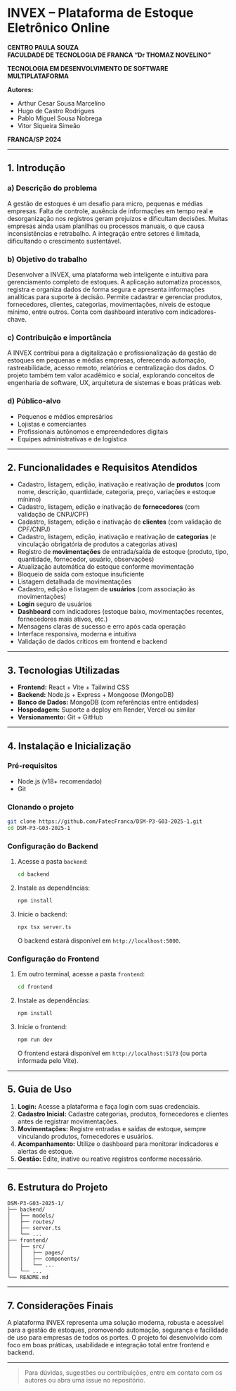 # INVEX – Plataforma de Estoque Eletrônico Online

**CENTRO PAULA SOUZA**  
**FACULDADE DE TECNOLOGIA DE FRANCA “Dr THOMAZ NOVELINO”**

**TECNOLOGIA EM DESENVOLVIMENTO DE SOFTWARE MULTIPLATAFORMA**

**Autores:**
- Arthur Cesar Sousa Marcelino
- Hugo de Castro Rodrigues
- Pablo Miguel Sousa Nobrega
- Vitor Siqueira Simeão

**FRANCA/SP 2024**

---

## 1. Introdução

### a) Descrição do problema
A gestão de estoques é um desafio para micro, pequenas e médias empresas. Falta de controle, ausência de informações em tempo real e desorganização nos registros geram prejuízos e dificultam decisões. Muitas empresas ainda usam planilhas ou processos manuais, o que causa inconsistências e retrabalho. A integração entre setores é limitada, dificultando o crescimento sustentável.

### b) Objetivo do trabalho
Desenvolver a INVEX, uma plataforma web inteligente e intuitiva para gerenciamento completo de estoques. A aplicação automatiza processos, registra e organiza dados de forma segura e apresenta informações analíticas para suporte à decisão. Permite cadastrar e gerenciar produtos, fornecedores, clientes, categorias, movimentações, níveis de estoque mínimo, entre outros. Conta com dashboard interativo com indicadores-chave.

### c) Contribuição e importância
A INVEX contribui para a digitalização e profissionalização da gestão de estoques em pequenas e médias empresas, oferecendo automação, rastreabilidade, acesso remoto, relatórios e centralização dos dados. O projeto também tem valor acadêmico e social, explorando conceitos de engenharia de software, UX, arquitetura de sistemas e boas práticas web.

### d) Público-alvo
- Pequenos e médios empresários
- Lojistas e comerciantes
- Profissionais autônomos e empreendedores digitais
- Equipes administrativas e de logística

---

## 2. Funcionalidades e Requisitos Atendidos

- Cadastro, listagem, edição, inativação e reativação de **produtos** (com nome, descrição, quantidade, categoria, preço, variações e estoque mínimo)
- Cadastro, listagem, edição e inativação de **fornecedores** (com validação de CNPJ/CPF)
- Cadastro, listagem, edição e inativação de **clientes** (com validação de CPF/CNPJ)
- Cadastro, listagem, edição, inativação e reativação de **categorias** (e vinculação obrigatória de produtos a categorias ativas)
- Registro de **movimentações** de entrada/saída de estoque (produto, tipo, quantidade, fornecedor, usuário, observações)
- Atualização automática do estoque conforme movimentação
- Bloqueio de saída com estoque insuficiente
- Listagem detalhada de movimentações
- Cadastro, edição e listagem de **usuários** (com associação às movimentações)
- **Login** seguro de usuários
- **Dashboard** com indicadores (estoque baixo, movimentações recentes, fornecedores mais ativos, etc.)
- Mensagens claras de sucesso e erro após cada operação
- Interface responsiva, moderna e intuitiva
- Validação de dados críticos em frontend e backend

---

## 3. Tecnologias Utilizadas

- **Frontend:** React + Vite + Tailwind CSS
- **Backend:** Node.js + Express + Mongoose (MongoDB)
- **Banco de Dados:** MongoDB (com referências entre entidades)
- **Hospedagem:** Suporte a deploy em Render, Vercel ou similar
- **Versionamento:** Git + GitHub

---

## 4. Instalação e Inicialização

### Pré-requisitos
- Node.js (v18+ recomendado)
- Git

### Clonando o projeto
```bash
git clone https://github.com/FatecFranca/DSM-P3-G03-2025-1.git
cd DSM-P3-G03-2025-1
```

### Configuração do Backend
1. Acesse a pasta `backend`:
   ```bash
   cd backend
   ```
2. Instale as dependências:
   ```bash
   npm install
   ```
3. Inicie o backend:
   ```bash
   npx tsx server.ts
   ```
   O backend estará disponível em `http://localhost:5000`.

### Configuração do Frontend
1. Em outro terminal, acesse a pasta `frontend`:
   ```bash
   cd frontend
   ```
2. Instale as dependências:
   ```bash
   npm install
   ```
3. Inicie o frontend:
   ```bash
   npm run dev
   ```
   O frontend estará disponível em `http://localhost:5173` (ou porta informada pelo Vite).

---

## 5. Guia de Uso

1. **Login:** Acesse a plataforma e faça login com suas credenciais.
2. **Cadastro Inicial:** Cadastre categorias, produtos, fornecedores e clientes antes de registrar movimentações.
3. **Movimentações:** Registre entradas e saídas de estoque, sempre vinculando produtos, fornecedores e usuários.
4. **Acompanhamento:** Utilize o dashboard para monitorar indicadores e alertas de estoque.
5. **Gestão:** Edite, inative ou reative registros conforme necessário.

---

## 6. Estrutura do Projeto

```
DSM-P3-G03-2025-1/
├── backend/
│   ├── models/
│   ├── routes/
│   ├── server.ts
│   └── ...
├── frontend/
│   ├── src/
│   │   ├── pages/
│   │   ├── components/
│   │   └── ...
│   └── ...
└── README.md
```

---

## 7. Considerações Finais

A plataforma INVEX representa uma solução moderna, robusta e acessível para a gestão de estoques, promovendo automação, segurança e facilidade de uso para empresas de todos os portes. O projeto foi desenvolvido com foco em boas práticas, usabilidade e integração total entre frontend e backend.

---

> Para dúvidas, sugestões ou contribuições, entre em contato com os autores ou abra uma issue no repositório.
